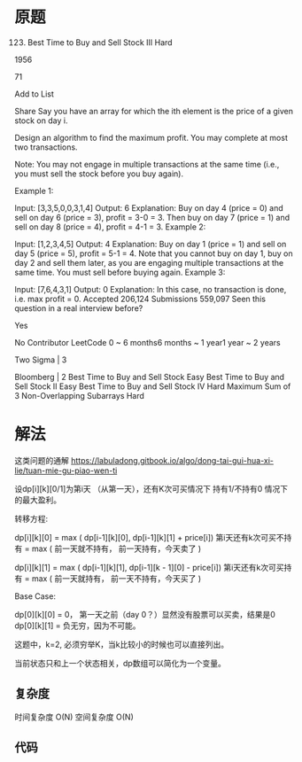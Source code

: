 # 原题
123. Best Time to Buy and Sell Stock III
Hard

1956

71

Add to List

Share
Say you have an array for which the ith element is the price of a given stock on day i.

Design an algorithm to find the maximum profit. You may complete at most two transactions.

Note: You may not engage in multiple transactions at the same time (i.e., you must sell the stock before you buy again).

Example 1:

Input: [3,3,5,0,0,3,1,4]
Output: 6
Explanation: Buy on day 4 (price = 0) and sell on day 6 (price = 3), profit = 3-0 = 3.
             Then buy on day 7 (price = 1) and sell on day 8 (price = 4), profit = 4-1 = 3.
Example 2:

Input: [1,2,3,4,5]
Output: 4
Explanation: Buy on day 1 (price = 1) and sell on day 5 (price = 5), profit = 5-1 = 4.
             Note that you cannot buy on day 1, buy on day 2 and sell them later, as you are
             engaging multiple transactions at the same time. You must sell before buying again.
Example 3:

Input: [7,6,4,3,1]
Output: 0
Explanation: In this case, no transaction is done, i.e. max profit = 0.
Accepted
206,124
Submissions
559,097
Seen this question in a real interview before?

Yes

No
Contributor
LeetCode
0 ~ 6 months6 months ~ 1 year1 year ~ 2 years

Two Sigma
|
3

Bloomberg
|
2
Best Time to Buy and Sell Stock
Easy
Best Time to Buy and Sell Stock II
Easy
Best Time to Buy and Sell Stock IV
Hard
Maximum Sum of 3 Non-Overlapping Subarrays
Hard
# 解法
这类问题的通解
https://labuladong.gitbook.io/algo/dong-tai-gui-hua-xi-lie/tuan-mie-gu-piao-wen-ti

设dp[i][k][0/1]为第i天 （从第一天），还有K次可买情况下 持有1/不持有0 情况下的最大盈利。

转移方程:

dp[i][k][0] = max ( dp[i-1][k][0], dp[i-1][k][1] + price[i])
第i天还有k次可买不持有 = max ( 前一天就不持有， 前一天持有，今天卖了  )

dp[i][k][1] = max ( dp[i-1][k][1], dp[i-1][k - 1][0] - price[i])
第i天还有k次可买持有 = max ( 前一天就持有， 前一天不持有，今天买了  )

Base Case:

dp[0][k][0] = 0， 第一天之前（day 0？）显然没有股票可以买卖，结果是0
dp[0][k][1] = 负无穷，因为不可能。

这题中，k=2, 必须穷举K，当k比较小的时候也可以直接列出。



当前状态只和上一个状态相关，dp数组可以简化为一个变量。

## 复杂度
时间复杂度 O(N)
空间复杂度 O(N)


## 代码
```Java

```
